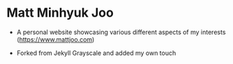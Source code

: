 # Matt Minhyuk Joo

- A personal website showcasing various different aspects of my interests
(https://www.mattjoo.com)

- Forked from Jekyll Grayscale and added my own touch
